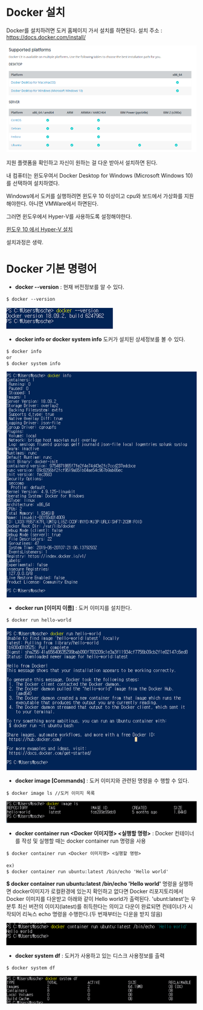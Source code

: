 # Docker 설치


Docker를 설치하려면 도커 홈페이지 가서 설치를 하면된다.
설치 주소 : https://docs.docker.com/install/

![해당 플랫폼별 지원범위](data/setup_1.png)

지원 플랫폼을 확인하고 자신이 원하는 걸 다운 받아서 설치하면 된다.

내 컴퓨터는 윈도우여서 Docker Desktop for Windows (Microsoft Windows 10)를 선택하여 설치하였다.

Windows에서 도커를 실행하려면 윈도우 10 이상이고 cpu와 보드에서 가상화를 지원해야한다. 아니면 VMWare에서 하면된다.

그러면 윈도우에서 Hyper-V를 사용하도록 설정해야한다.

[윈도우 10 에서 Hyper-V 설치](https://docs.microsoft.com/ko-kr/virtualization/hyper-v-on-windows/quick-start/enable-hyper-v)


설치과정은 생략.


# Docker 기본 명령어

- **docker --version** :  현재 버전정보를 알 수 있다.
```
$ docker --version
```
![도커버전정보](data/docker-version.PNG)


* **docker info or docker system info** 도커가 설치된 상세정보를 볼 수 있다.
```
$ docker info
or
$ docker system info
```

![도커정보](data/docker-info.png)


* **docker run [이미지 이름]** : 도커 이미지를 설치한다.
```
$ docker run hello-world
```
![도커생성](data/installdocker1.png)


* **docker image [Commands]** : 도커 이미지와 관련된 명령을 수 행할 수 있다.
```
$ docker image ls //도커 이미지 목록
```

![도커 이미지](data/docker-image-ls.PNG)

* **docker container run <Docker 이미지명> <실행할 명령>**  : Docker 컨테이너를 작성 및 실행할 때는 docker container run 명령을 사용
```docker
$ docker container run <Docker 이미지명> <실행할 명령>

ex)
$ docker container run ubuntu:latest /bin/echo 'Hello world'
```

**$ docker container run ubuntu:latest /bin/echo 'Hello world'** 명령을 실행하면 docker이미지가 로컬환경에 있는지 확인하고 없다면 Docker 리포지토리에서 Docker 이미지를 다운받고 아래와 같이 Hello world가 출력된다.
'ubunt:latest'는 우분투 최신 버전의 이미지(latest)를 취득한다는 의미고 다운이 완료되면 컨테이너가 시작되어 리눅스 echo 명령을 수행한다.(두 번재부터는 다운을 받지 않음)

![](data/dockercontainerrun1.png)


* **docker system df** : 도커가 사용하고 있는 디스크 사용정보를 출력
```
$ docker system df
```
![](data/dockersystemdf.png)
